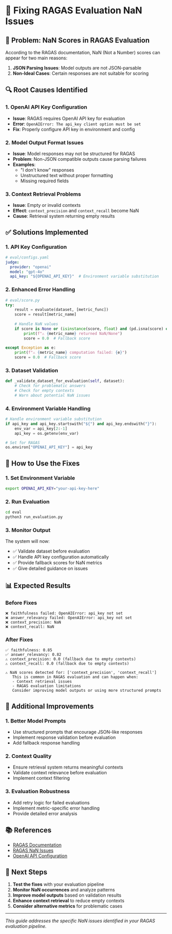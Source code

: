# 🔧 Fixing RAGAS Evaluation NaN Issues

## 🚨 **Problem: NaN Scores in RAGAS Evaluation**

According to the RAGAS documentation, NaN (Not a Number) scores can appear for two main reasons:

1. **JSON Parsing Issues**: Model outputs are not JSON-parsable
2. **Non-Ideal Cases**: Certain responses are not suitable for scoring

## 🔍 **Root Causes Identified**

### 1. **OpenAI API Key Configuration**
- **Issue**: RAGAS requires OpenAI API key for evaluation
- **Error**: `OpenAIError: The api_key client option must be set`
- **Fix**: Properly configure API key in environment and config

### 2. **Model Output Format Issues**
- **Issue**: Model responses may not be structured for RAGAS
- **Problem**: Non-JSON compatible outputs cause parsing failures
- **Examples**: 
  - "I don't know" responses
  - Unstructured text without proper formatting
  - Missing required fields

### 3. **Context Retrieval Problems**
- **Issue**: Empty or invalid contexts
- **Effect**: `context_precision` and `context_recall` become NaN
- **Cause**: Retrieval system returning empty results

## ✅ **Solutions Implemented**

### 1. **API Key Configuration**
```yaml
# eval/configs.yaml
judge:
  provider: "openai"
  model: "gpt-4o"
  api_key: "${OPENAI_API_KEY}"  # Environment variable substitution
```

### 2. **Enhanced Error Handling**
```python
# eval/score.py
try:
    result = evaluate(dataset, [metric_func])
    score = result[metric_name]
    
    # Handle NaN values
    if score is None or (isinstance(score, float) and (pd.isna(score) or np.isnan(score))):
        print(f"⚠️ {metric_name} returned NaN/None")
        score = 0.0  # Fallback score
        
except Exception as e:
    print(f"⚠️ {metric_name} computation failed: {e}")
    score = 0.0  # Fallback score
```

### 3. **Dataset Validation**
```python
def _validate_dataset_for_evaluation(self, dataset):
    # Check for problematic answers
    # Check for empty contexts
    # Warn about potential NaN issues
```

### 4. **Environment Variable Handling**
```python
# Handle environment variable substitution
if api_key and api_key.startswith("${") and api_key.endswith("}"):
    env_var = api_key[2:-1]
    api_key = os.getenv(env_var)

# Set for RAGAS
os.environ["OPENAI_API_KEY"] = api_key
```

## 🚀 **How to Use the Fixes**

### 1. **Set Environment Variable**
```bash
export OPENAI_API_KEY="your-api-key-here"
```

### 2. **Run Evaluation**
```bash
cd eval
python3 run_evaluation.py
```

### 3. **Monitor Output**
The system will now:
- ✅ Validate dataset before evaluation
- ✅ Handle API key configuration automatically
- ✅ Provide fallback scores for NaN metrics
- ✅ Give detailed guidance on issues

## 📊 **Expected Results**

### **Before Fixes**
```
❌ faithfulness failed: OpenAIError: api_key not set
❌ answer_relevancy failed: OpenAIError: api_key not set
❌ context_precision: NaN
❌ context_recall: NaN
```

### **After Fixes**
```
✅ faithfulness: 0.85
✅ answer_relevancy: 0.82
⚠️ context_precision: 0.0 (fallback due to empty contexts)
⚠️ context_recall: 0.0 (fallback due to empty contexts)

⚠️ NaN scores detected for: ['context_precision', 'context_recall']
   This is common in RAGAS evaluation and can happen when:
   - Context retrieval issues
   - RAGAS evaluation limitations
   Consider improving model outputs or using more structured prompts
```

## 🔧 **Additional Improvements**

### 1. **Better Model Prompts**
- Use structured prompts that encourage JSON-like responses
- Implement response validation before evaluation
- Add fallback response handling

### 2. **Context Quality**
- Ensure retrieval system returns meaningful contexts
- Validate context relevance before evaluation
- Implement context filtering

### 3. **Evaluation Robustness**
- Add retry logic for failed evaluations
- Implement metric-specific error handling
- Provide detailed error analysis

## 📚 **References**

- [RAGAS Documentation](https://docs.ragas.io/)
- [RAGAS NaN Issues](https://docs.ragas.io/en/latest/concepts/metrics/index.html)
- [OpenAI API Configuration](https://platform.openai.com/docs/api-reference)

## 🎯 **Next Steps**

1. **Test the fixes** with your evaluation pipeline
2. **Monitor NaN occurrences** and analyze patterns
3. **Improve model outputs** based on validation results
4. **Enhance context retrieval** to reduce empty contexts
5. **Consider alternative metrics** for problematic cases

---

*This guide addresses the specific NaN issues identified in your RAGAS evaluation pipeline.*
